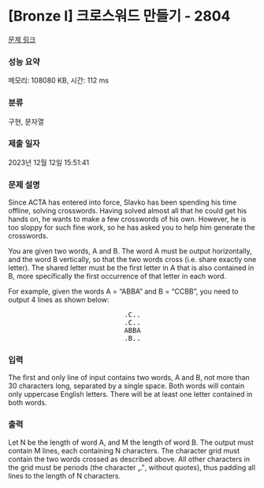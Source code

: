 # [Bronze I] 크로스워드 만들기 - 2804 

[문제 링크](https://www.acmicpc.net/problem/2804) 

### 성능 요약

메모리: 108080 KB, 시간: 112 ms

### 분류

구현, 문자열

### 제출 일자

2023년 12월 12일 15:51:41

### 문제 설명

<p>Since ACTA has entered into force, Slavko has been spending his time offline, solving crosswords. Having solved almost all that he could get his hands on, he wants to make a few crosswords of his own. However, he is too sloppy for such fine work, so he has asked you to help him generate the crosswords.</p>

<p>You are given two words, A and B. The word A must be output horizontally, and the word B vertically, so that the two words cross (i.e. share exactly one letter). The shared letter must be the first letter in A that is also contained in B, more specifically the first occurrence of that letter in each word.</p>

<p>For example, given the words A = “ABBA” and B = “CCBB”, you need to output 4 lines as shown below:</p>

<pre style="text-align: center;">.C..
.C..
ABBA
.B..</pre>

### 입력 

 <p>The first and only line of input contains two words, A and B, not more than 30 characters long, separated by a single space. Both words will contain only uppercase English letters. There will be at least one letter contained in both words.</p>

### 출력 

 <p>Let N be the length of word A, and M the length of word B. The output must contain M lines, each containing N characters. The character grid must contain the two words crossed as described above. All other characters in the grid must be periods (the character „.‟, without quotes), thus padding all lines to the length of N characters.</p>

